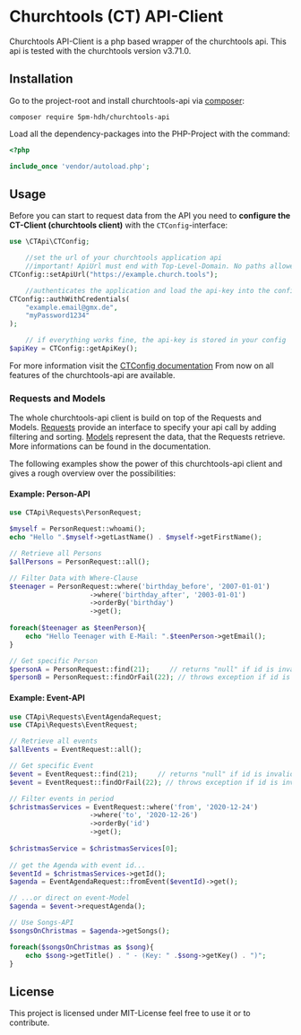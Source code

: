 # Churchtools (CT) API-Client

Churchtools API-Client is a php based wrapper of the churchtools api. This api is tested with the churchtools version
v3.71.0.

## Installation

Go to the project-root and install churchtools-api via [composer](https://getcomposer.org/):

```
composer require 5pm-hdh/churchtools-api
```

Load all the dependency-packages into the PHP-Project with the command:

```php
<?php

include_once 'vendor/autoload.php';
```

## Usage

Before you can start to request data from the API you need to **configure the CT-Client (churchtools client)** with
the `CTConfig`-interface:

```php
use \CTApi\CTConfig;

    //set the url of your churchtools application api
    //important! ApiUrl must end with Top-Level-Domain. No paths allowed!
CTConfig::setApiUrl("https://example.church.tools");

    //authenticates the application and load the api-key into the config
CTConfig::authWithCredentials(
    "example.email@gmx.de",
    "myPassword1234"
);

    // if everything works fine, the api-key is stored in your config
$apiKey = CTConfig::getApiKey();
```

For more information visit the [CTConfig documentation](/docs/CTConfig.md)
From now on all features of the churchtools-api are available.

### Requests and Models

The whole churchtools-api client is build on top of the Requests and Models. [Requests](/docs/Requests.md) provide an
interface to specify your api call by adding filtering and sorting. [Models](/docs/Models.md) represent the data, that
the Requests retrieve. More informations can be found in the documentation.

The following examples show the power of this churchtools-api client and gives a rough overview over the possibilities:

#### Example: Person-API

```php
use CTApi\Requests\PersonRequest;

$myself = PersonRequest::whoami();
echo "Hello ".$myself->getLastName() . $myself->getFirstName();

// Retrieve all Persons
$allPersons = PersonRequest::all();

// Filter Data with Where-Clause
$teenager = PersonRequest::where('birthday_before', '2007-01-01')
                    ->where('birthday_after', '2003-01-01')
                    ->orderBy('birthday')
                    ->get();
                    
foreach($teenager as $teenPerson){
    echo "Hello Teenager with E-Mail: ".$teenPerson->getEmail();
}

// Get specific Person
$personA = PersonRequest::find(21);     // returns "null" if id is invalid
$personB = PersonRequest::findOrFail(22); // throws exception if id is invalid
```

#### Example: Event-API

```php
use CTApi\Requests\EventAgendaRequest;
use CTApi\Requests\EventRequest;

// Retrieve all events
$allEvents = EventRequest::all();

// Get specific Event
$event = EventRequest::find(21);     // returns "null" if id is invalid
$event = EventRequest::findOrFail(22); // throws exception if id is invalid

// Filter events in period
$christmasServices = EventRequest::where('from', '2020-12-24')
                    ->where('to', '2020-12-26')
                    ->orderBy('id')
                    ->get();
  
$christmasService = $christmasServices[0];
  
// get the Agenda with event id...
$eventId = $christmasServices->getId();
$agenda = EventAgendaRequest::fromEvent($eventId)->get();

// ...or direct on event-Model
$agenda = $event->requestAgenda();

// Use Songs-API
$songsOnChristmas = $agenda->getSongs();

foreach($songsOnChristmas as $song){
    echo $song->getTitle() . " - (Key: " .$song->getKey() . ")";
}
```

## License

This project is licensed under MIT-License feel free to use it or to contribute.